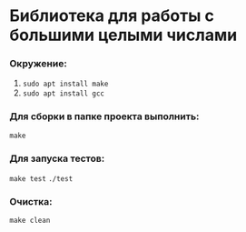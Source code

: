 # Библиотека для работы с большими целыми числами

### Окружение:
1) `sudo apt install make`
2) `sudo apt install gcc`

### Для сборки в папке проекта выполнить:
`make`

### Для запуска тестов:
`make test`
`./test`

### Очистка:
`make clean`